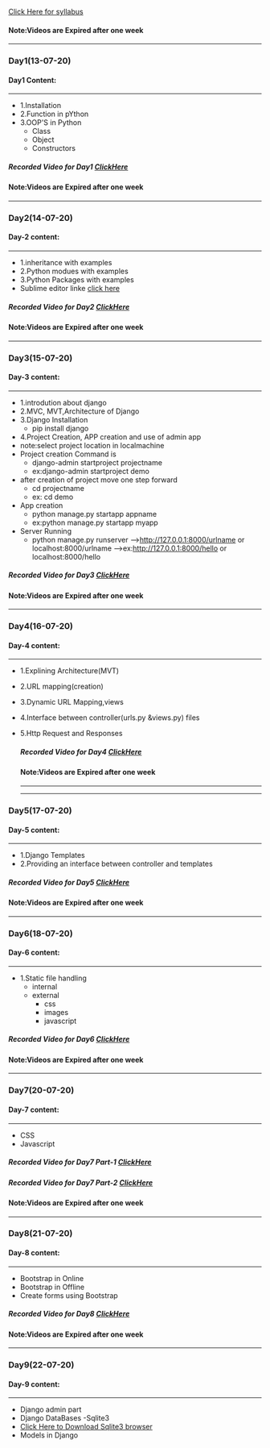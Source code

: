 [Click Here for syllabus](https://drive.google.com/file/d/1OnBUWHxKIa0ixTU8uKrWTGCE7HB3PbGl/view)




#### Note:Videos are Expired after one week
_____
### Day1(13-07-20)
#### Day1 Content:
_____
- 1.Installation
- 2.Function in pYthon 
- 3.OOP'S in Python
  - Class
  - Object
  - Constructors

##### Recorded Video for Day1 [ClickHere](https://transcripts.gotomeeting.com/#/s/f32dd958cf9e3d0cbb86eca02a39fbbc200b594d267a1ef8fd7aab6631950507)
#### Note:Videos are Expired after one week
____
### Day2(14-07-20)
#### Day-2 content:
_____

- 1.inheritance with examples
- 2.Python modues with examples
- 3.Python Packages with examples
- Sublime editor linke [click here](https://www.sublimetext.com/3)
##### Recorded Video for Day2 [ClickHere](https://transcripts.gotomeeting.com/#/s/7106177faf580de14988724889fbf4b836e38474961230835f3e0832fd603061)
#### Note:Videos are Expired after one week

____
### Day3(15-07-20)
#### Day-3 content:
_____
- 1.introdution about django
- 2.MVC, MVT,Architecture of Django
- 3.Django Installation 
   - pip install django
- 4.Project Creation, APP creation and use of
admin app
 - note:select project location in localmachine
  - Project creation Command is 
    - django-admin startproject projectname
    - ex:django-admin startproject demo
  - after creation of project move one step forward 
      - cd projectname
      - ex: cd demo
  - App creation
      - python manage.py startapp appname
      - ex:python manage.py startapp myapp
  - Server Running
      - python manage.py runserver
        -->http://127.0.0.1:8000/urlname or localhost:8000/urlname
        -->ex:http://127.0.0.1:8000/hello or localhost:8000/hello
 ##### Recorded Video for Day3 [ClickHere](https://transcripts.gotomeeting.com/#/s/247df487b0bb2b7eedf25588fe715a1478588bbddeba33c586fdea5b460d4ae2)
#### Note:Videos are Expired after one week
____
### Day4(16-07-20)
#### Day-4 content:
_____
- 1.Explining Architecture(MVT)
- 2.URL mapping(creation)
- 3.Dynamic URL Mapping,views
- 4.Interface between controller(urls.py &views.py) files
- 5.Http Request and Responses

  ##### Recorded Video for Day4 [ClickHere](https://transcripts.gotomeeting.com/#/s/afa69a01dccf889c8c557a212610d52726fc1869d44c92c2d44d587a6178b0fc)
  #### Note:Videos are Expired after one week
  _______
  
  ____
### Day5(17-07-20)
#### Day-5 content:
_____
- 1.Django Templates
- 2.Providing an interface between controller and
templates
##### Recorded Video for Day5 [ClickHere](https://transcripts.gotomeeting.com/#/s/609e10814bf6b2146a6f58a08ef58f552d509403fe88faa0b033d32d5ecbab4e)
  #### Note:Videos are Expired after one week

  ____
### Day6(18-07-20)
#### Day-6 content:
_____

- 1.Static file handling
  - internal
  - external
    - css
    - images
    - javascript
##### Recorded Video for Day6 [ClickHere](https://transcripts.gotomeeting.com/#/s/15729ce3d7d69e2d6a1c45f35268a903ef093b8a84eb0dc7aebb0a533dc640bf)
  #### Note:Videos are Expired after one week

  ____
### Day7(20-07-20)
#### Day-7 content:
_____

  - CSS
  - Javascript
  ##### Recorded Video for Day7 Part-1 [ClickHere](https://transcripts.gotomeeting.com/#/s/7e1b508bf39ce631eeafc54c2234050223d6f72ee372b2f06587808abea38dcb)
  ##### Recorded Video for Day7 Part-2 [ClickHere](https://transcripts.gotomeeting.com/#/s/b8093c8c8bef34f826c09f4742053f501e7f1598656dc7cd768d56a9ba0f4c67)
  #### Note:Videos are Expired after one week

  ____
### Day8(21-07-20)
#### Day-8 content:
_____

  - Bootstrap in Online
  - Bootstrap in Offline
  - Create forms using Bootstrap
  ##### Recorded Video for Day8 [ClickHere](https://transcripts.gotomeeting.com/#/s/dbf995d05f90416bf6e45b989f050681a720fb01d8b007f4032a576395256616)
  #### Note:Videos are Expired after one week

  ____
### Day9(22-07-20)
#### Day-9 content:
_____
 - Django admin part
 - Django DataBases -Sqlite3
  - [Click Here to Download Sqlite3 browser](https://sqlitebrowser.org/dl/)
 - Models in Django


